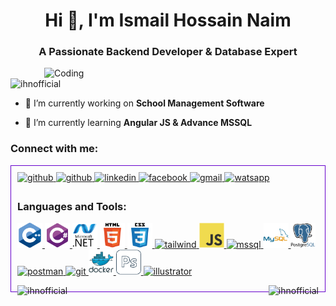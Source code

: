 <h1 align="center">Hi 👋, I'm Ismail Hossain Naim</h1>
<h3 align="center">A Passionate Backend Developer & Database Expert</h3>
<img align="right" alt="Coding" width="450" src="https://www.lambdatest.com/resources/images/news24.gif">
<p align="left"> <img src="https://komarev.com/ghpvc/?username=ihnofficial&label=Profile%20views&color=0e75b6&style=flat" alt="ihnofficial" /> </p>

- 🔭 I’m currently working on **School Management Software**

- 🌱 I’m currently learning **Angular JS & Advance MSSQL**

<div>
  <h3 align="left">Connect with me:</h3>
<div align="left" style="padding: 10px; border:1px solid #6600cc">

  <a href="https://www.ihnoffical.com/" target="_blank">
<img src=https://img.shields.io/badge/portfolio-blue.svg?&style=for-the-badge&logo=portfolio&logoColor=white alt=github style="margin-bottom: 5px;" />
</a>
<a href="https://github.com/ihnofficial" target="_blank">
<img src=https://img.shields.io/badge/github-%2324292e.svg?&style=for-the-badge&logo=github&logoColor=white alt=github style="margin-bottom: 5px;" />
</a>

<a href="https://www.linkedin.com/in/devihnaim/" target="_blank">
<img src=https://img.shields.io/badge/linkedin-%231E77B5.svg?&style=for-the-badge&logo=linkedin&logoColor=white alt=linkedin style="margin-bottom: 5px;" />
</a>

<a href="https://www.facebook.com/ihnaimbd/" target="_blank">
<img src=https://img.shields.io/badge/facebook-%231877F2.svg?&style=for-the-badge&logo=facebook&logoColor=white alt=facebook style="margin-bottom: 5px;" />
</a>

<a href="mailto:ihnaimofficial@gmail.com" target="_blank">
<img src=https://img.shields.io/badge/gmail-D14836?&style=for-the-badge&logo=gmail&logoColor=white alt=gmail style="margin-bottom: 5px;" />
</a>
    
<a href="https://wa.me/+8801976998856" target="_blank">
<img src=https://img.shields.io/badge/WatsApp-blue?style=for-the-badge&logo=WhatsApp&logoColor=white alt=watsapp style="margin-bottom: 5px;" />
</a>
<h3 align="left">Languages and Tools:</h3> <p align="left"> <a href="https://www.w3schools.com/cpp/" target="_blank" rel="noreferrer"> <img
                    src="https://raw.githubusercontent.com/devicons/devicon/master/icons/cplusplus/cplusplus-original.svg"
                    alt="cplusplus" width="40" height="40" /> </a> <a href="https://www.w3schools.com/cs/" target="_blank" rel="noreferrer"> <img
                    src="https://raw.githubusercontent.com/devicons/devicon/master/icons/csharp/csharp-original.svg"
                    alt="csharp" width="40" height="40" /> </a> <a href="https://dotnet.microsoft.com/" target="_blank" rel="noreferrer"> <img
                        src="https://raw.githubusercontent.com/devicons/devicon/master/icons/dot-net/dot-net-original-wordmark.svg"
                        alt="dotnet" width="40" height="40" /> </a> <a href="https://www.w3.org/html/" target="_blank" rel="noreferrer">
                        <img src="https://raw.githubusercontent.com/devicons/devicon/master/icons/html5/html5-original-wordmark.svg"
                            alt="html5" width="40" height="40" /> </a> <a href="https://www.w3schools.com/css/" target="_blank" rel="noreferrer"> <img
                    src="https://raw.githubusercontent.com/devicons/devicon/master/icons/css3/css3-original-wordmark.svg"
                    alt="css3" width="40" height="40" /> </a> <a href="https://tailwindcss.com/" target="_blank" rel="noreferrer"> <img
                        src="https://www.vectorlogo.zone/logos/tailwindcss/tailwindcss-icon.svg" alt="tailwind" width="40"
                        height="40" /> </a><a href="https://developer.mozilla.org/en-US/docs/Web/JavaScript" target="_blank" rel="noreferrer"> <img
                            src="https://raw.githubusercontent.com/devicons/devicon/master/icons/javascript/javascript-original.svg"
                            alt="javascript" width="40" height="40" /> </a> <a href="https://www.microsoft.com/en-us/sql-server" target="_blank" rel="noreferrer"> <img
                                src="https://www.svgrepo.com/show/303229/microsoft-sql-server-logo.svg" alt="mssql" width="40"
                                height="40" /> </a> <a href="https://www.mysql.com/" target="_blank" rel="noreferrer"> <img
                                src="https://raw.githubusercontent.com/devicons/devicon/master/icons/mysql/mysql-original-wordmark.svg"
                                alt="mysql" width="40" height="40" /> </a>  <a href="https://www.postgresql.org" target="_blank" rel="noreferrer"> <img
                                    src="https://raw.githubusercontent.com/devicons/devicon/master/icons/postgresql/postgresql-original-wordmark.svg"
                                    alt="postgresql" width="40" height="40" /> </a> <a href="https://postman.com" target="_blank" rel="noreferrer"> <img
                                        src="https://www.vectorlogo.zone/logos/getpostman/getpostman-icon.svg" alt="postman" width="40"
                                        height="40" /> </a>   <a href="https://git-scm.com/" target="_blank" rel="noreferrer"> <img
                                            src="https://www.vectorlogo.zone/logos/git-scm/git-scm-icon.svg" alt="git" width="40" height="40" /> </a> <a href="https://www.docker.com/" target="_blank" rel="noreferrer"> <img
                    src="https://raw.githubusercontent.com/devicons/devicon/master/icons/docker/docker-original-wordmark.svg"
                    alt="docker" width="40" height="40" /> </a> <a href="https://www.photoshop.com/en" target="_blank" rel="noreferrer"> <img
                        src="https://raw.githubusercontent.com/devicons/devicon/master/icons/photoshop/photoshop-line.svg"
                        alt="photoshop" width="40" height="40" /> </a> <a href="https://www.adobe.com/in/products/illustrator.html" target="_blank" rel="noreferrer"> <img
                    src="https://www.vectorlogo.zone/logos/adobe_illustrator/adobe_illustrator-icon.svg"
                    alt="illustrator" width="40" height="40" /> </a> </p>

<p><img align="left" src="https://github-readme-streak-stats.herokuapp.com/?user=ihnofficial" alt="ihnofficial" /></p>

<p><img align="right" src="https://github-readme-stats.vercel.app/api/top-langs?username=ihnofficial&show_icons=true&locale=en&layout=compact" alt="ihnofficial" /></p>
